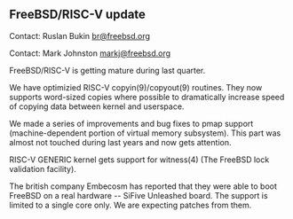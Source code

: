 ## FreeBSD/RISC-V update

Contact: Ruslan Bukin <br@freebsd.org>

Contact: Mark Johnston <markj@freebsd.org>

FreeBSD/RISC-V is getting mature during last quarter.

We have optimizied RISC-V copyin(9)/copyout(9) routines. They now supports word-sized copies where possible to dramatically increase speed of copying data between kernel and userspace.

We made a series of improvements and bug fixes to pmap support (machine-dependent portion of virtual memory subsystem). This part was almost not touched during last years and now gets attention.

RISC-V GENERIC kernel gets support for witness(4) (The FreeBSD lock validation facility).

The british company Embecosm has reported that they were able to boot FreeBSD on a real hardware -- SiFive Unleashed board. The support is limited to a single core only. We are expecting patches from them.
